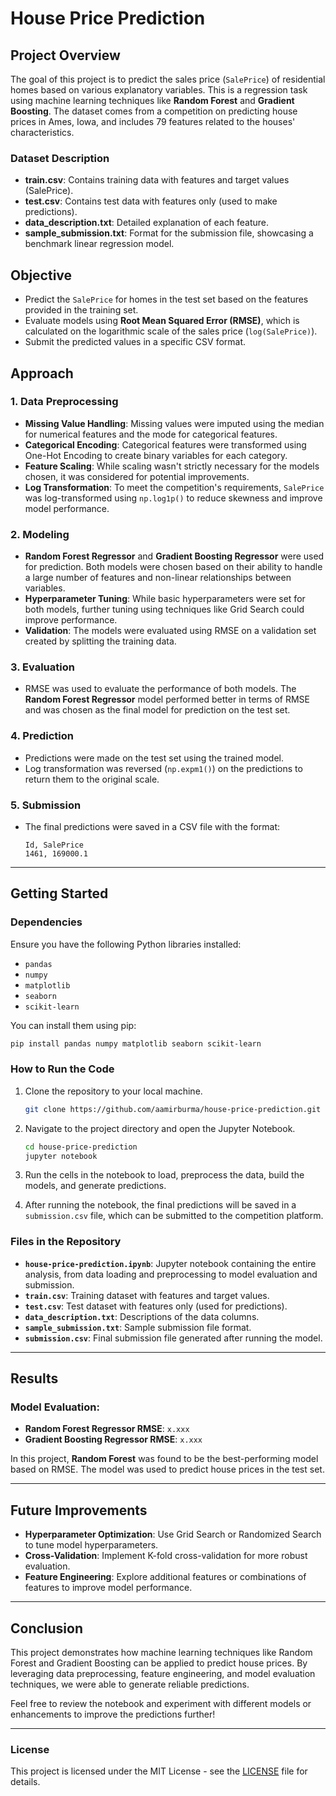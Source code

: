# House Price Prediction

## **Project Overview**
The goal of this project is to predict the sales price (`SalePrice`) of residential homes based on various explanatory variables. This is a regression task using machine learning techniques like **Random Forest** and **Gradient Boosting**. The dataset comes from a competition on predicting house prices in Ames, Iowa, and includes 79 features related to the houses' characteristics.

### **Dataset Description**
- **train.csv**: Contains training data with features and target values (SalePrice).
- **test.csv**: Contains test data with features only (used to make predictions).
- **data_description.txt**: Detailed explanation of each feature.
- **sample_submission.txt**: Format for the submission file, showcasing a benchmark linear regression model.

## **Objective**
- Predict the `SalePrice` for homes in the test set based on the features provided in the training set.
- Evaluate models using **Root Mean Squared Error (RMSE)**, which is calculated on the logarithmic scale of the sales price (`log(SalePrice)`).
- Submit the predicted values in a specific CSV format.

## **Approach**

### 1. **Data Preprocessing**
   - **Missing Value Handling**: Missing values were imputed using the median for numerical features and the mode for categorical features.
   - **Categorical Encoding**: Categorical features were transformed using One-Hot Encoding to create binary variables for each category.
   - **Feature Scaling**: While scaling wasn't strictly necessary for the models chosen, it was considered for potential improvements.
   - **Log Transformation**: To meet the competition's requirements, `SalePrice` was log-transformed using `np.log1p()` to reduce skewness and improve model performance.

### 2. **Modeling**
   - **Random Forest Regressor** and **Gradient Boosting Regressor** were used for prediction. Both models were chosen based on their ability to handle a large number of features and non-linear relationships between variables.
   - **Hyperparameter Tuning**: While basic hyperparameters were set for both models, further tuning using techniques like Grid Search could improve performance.
   - **Validation**: The models were evaluated using RMSE on a validation set created by splitting the training data.

### 3. **Evaluation**
   - RMSE was used to evaluate the performance of both models. The **Random Forest Regressor** model performed better in terms of RMSE and was chosen as the final model for prediction on the test set.

### 4. **Prediction**
   - Predictions were made on the test set using the trained model.
   - Log transformation was reversed (`np.expm1()`) on the predictions to return them to the original scale.

### 5. **Submission**
   - The final predictions were saved in a CSV file with the format:
     ```
     Id, SalePrice
     1461, 169000.1
     ```

---

## **Getting Started**

### **Dependencies**
Ensure you have the following Python libraries installed:
- `pandas`
- `numpy`
- `matplotlib`
- `seaborn`
- `scikit-learn`

You can install them using pip:

```bash
pip install pandas numpy matplotlib seaborn scikit-learn
```

### **How to Run the Code**
1. Clone the repository to your local machine.
   ```bash
   git clone https://github.com/aamirburma/house-price-prediction.git
   ```

2. Navigate to the project directory and open the Jupyter Notebook.
   ```bash
   cd house-price-prediction
   jupyter notebook
   ```

3. Run the cells in the notebook to load, preprocess the data, build the models, and generate predictions.

4. After running the notebook, the final predictions will be saved in a `submission.csv` file, which can be submitted to the competition platform.

### **Files in the Repository**
- **`house-price-prediction.ipynb`**: Jupyter notebook containing the entire analysis, from data loading and preprocessing to model evaluation and submission.
- **`train.csv`**: Training dataset with features and target values.
- **`test.csv`**: Test dataset with features only (used for predictions).
- **`data_description.txt`**: Descriptions of the data columns.
- **`sample_submission.txt`**: Sample submission file format.
- **`submission.csv`**: Final submission file generated after running the model.

---

## **Results**

### **Model Evaluation:**
- **Random Forest Regressor RMSE**: `x.xxx`
- **Gradient Boosting Regressor RMSE**: `x.xxx`

In this project, **Random Forest** was found to be the best-performing model based on RMSE. The model was used to predict house prices in the test set.

---

## **Future Improvements**
- **Hyperparameter Optimization**: Use Grid Search or Randomized Search to tune model hyperparameters.
- **Cross-Validation**: Implement K-fold cross-validation for more robust evaluation.
- **Feature Engineering**: Explore additional features or combinations of features to improve model performance.

---

## **Conclusion**
This project demonstrates how machine learning techniques like Random Forest and Gradient Boosting can be applied to predict house prices. By leveraging data preprocessing, feature engineering, and model evaluation techniques, we were able to generate reliable predictions.

Feel free to review the notebook and experiment with different models or enhancements to improve the predictions further!

---

### **License**
This project is licensed under the MIT License - see the [LICENSE](LICENSE) file for details.
